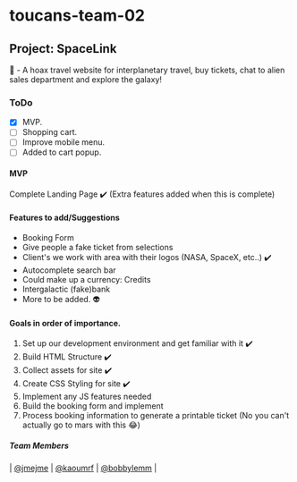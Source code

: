 # toucans-team-02

## Project: SpaceLink

:rocket: - A hoax travel website for interplanetary travel, buy tickets, chat to alien sales department and explore the galaxy!

### ToDo

- [x] MVP.
- [ ] Shopping cart.
- [ ] Improve mobile menu.
- [ ] Added to cart popup.

#### MVP

Complete Landing Page :heavy_check_mark:
(Extra features added when this is complete)

#### Features to add/Suggestions

- Booking Form
- Give people a fake ticket from selections
- Client's we work with area with their logos (NASA, SpaceX, etc..) :heavy_check_mark:
- Autocomplete search bar
- Could make up a currency: Credits
- Intergalactic (fake)bank
- More to be added. :alien:

#### Goals in order of importance.

1.  Set up our development environment and get familiar with it :heavy_check_mark:
2.  Build HTML Structure :heavy_check_mark:
3.  Collect assets for site :heavy_check_mark:
4.  Create CSS Styling for site :heavy_check_mark:
5.  Implement any JS features needed
6.  Build the booking form and implement
7.  Process booking information to generate a printable ticket (No you can't actually go to mars with this :joy:)

##### Team Members

| [@jmejme](https://github.com/jmejme) | [@kaoumrf](https://github.com/kaoumrf) | [@bobbylemm](https://github.com/bobbylemm) |
